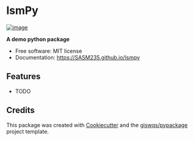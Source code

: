 # lsmPy


[![image](https://img.shields.io/pypi/v/lsmpy.svg)](https://pypi.python.org/pypi/lsmpy)


**A demo python package**


-   Free software: MIT license
-   Documentation: https://SASM235.github.io/lsmpy
    

## Features

-   TODO

## Credits

This package was created with [Cookiecutter](https://github.com/cookiecutter/cookiecutter) and the [giswqs/pypackage](https://github.com/giswqs/pypackage) project template.
